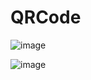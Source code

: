 # QRCode
 
![image](https://github.com/user-attachments/assets/ba8fc449-e409-41b7-b32e-56f49cbb3896)


![image](https://github.com/user-attachments/assets/af4a6078-892a-4371-97a8-43c12b1c733c)

